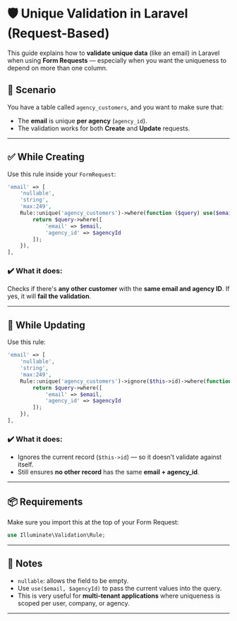 # 🛡️ Unique Validation in Laravel (Request-Based)

This guide explains how to **validate unique data** (like an email) in Laravel when using **Form Requests** — especially when you want the uniqueness to depend on more than one column.

## 🧪 Scenario

You have a table called `agency_customers`, and you want to make sure that:

* The **email** is unique **per agency** (`agency_id`).
* The validation works for both **Create** and **Update** requests.

---

## ✅ While Creating

Use this rule inside your `FormRequest`:

```php
'email' => [
    'nullable',
    'string',
    'max:249',
    Rule::unique('agency_customers')->where(function ($query) use($email, $agencyId) {
        return $query->where([
            'email' => $email,
            'agency_id' => $agencyId
        ]);
    }),
],
```

### ✔️ What it does:

Checks if there's **any other customer** with the **same email and agency ID**. If yes, it will **fail the validation**.

---

## 🔁 While Updating

Use this rule:

```php
'email' => [
    'nullable',
    'string',
    'max:249',
    Rule::unique('agency_customers')->ignore($this->id)->where(function ($query) use($email, $agencyId) {
        return $query->where([
            'email' => $email,
            'agency_id' => $agencyId
        ]);
    }),
],
```

### ✔️ What it does:

* Ignores the current record (`$this->id`) — so it doesn’t validate against itself.
* Still ensures **no other record** has the same **email + agency\_id**.

---

## 📦 Requirements

Make sure you import this at the top of your Form Request:

```php
use Illuminate\Validation\Rule;
```

---

## 👀 Notes

* `nullable`: allows the field to be empty.
* Use `use($email, $agencyId)` to pass the current values into the query.
* This is very useful for **multi-tenant applications** where uniqueness is scoped per user, company, or agency.

---

